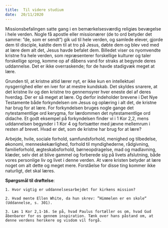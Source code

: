 ```yaml
---
title:  Til videre studium
date:  20/11/2020
---
```


Missionsbefalingen satte gang i en bemærkelsesværdig religiøs bevægelse i hele verden. Nogle få apostle eller missionærer (de to ord betyder det samme: ”de, som er sendt“) gik ud til hele verden, og samlede elever, gjorde dem til disciple, kaldte dem til at tro på Jesus, døbte dem og blev ved med at lære dem alt det, Jesus havde befalet dem. Billedet viser os nyomvendte kristne fra hele verden, som repræsenterer forskellige kulturer og taler forskellige sprog, komme op af dåbens vand for straks at begynde deres uddannelse. Det er ikke overraskende; for de havde stadigvæk meget at lære.

Grunden til, at kristne altid lærer nyt, er ikke kun en intellektuel nysgerrighed eller en iver for at mestre kundskab. Det skyldes snarere, at det kristne liv og den kristne tro gennemsyrer hver eneste del af deres hverdag. Der er så meget at lære. Og derfor indeholder brevene i Det Nye Testamente både forkyndelsen om Jesus og oplæring i alt det, de kristne har brug for at lære. For forkyndelsen bruges nogle gange det nytestamentlige ord kerygma, for lærdommen det nytestamentlige ord didache. Et godt eksempel på forkyndelsen finder vi i 1 Kor 2,2, mens uddannelsen begynder i 1 Kor 4 og fortsætter med jævne mellemrum i resten af brevet. Hvad er det, som de kristne har brug for at lære?

Arbejde, hvile, sociale forhold, samfundsforhold, menighed og tilbedelse, økonomi, menneskekærlighed, forhold til myndighederne, rådgivning, familieforhold, ægteskabsforhold, børneopdragelse, mad og madlavning, klæder, selv det at blive gammel og forberede sig på livets afslutning, både vores personlige liv og livet i denne verden. At være kristen betyder at lære noget om alt dette og meget mere. Forståelse for disse ting kommer ikke naturligt, det skal læres.

**Spørgsmål til drøftelse**:

`1.	Hvor vigtig er uddannelsesarbejdet for kirkens mission?`

`2.	Hvad mente Ellen White, da hun skrev: ”Himmelen er en skole“ (Uddannelse, s. 301).`

`3.	Læs 1 Kor 2,1-16. Se på, hvad Paulus fortæller os om, hvad Gud åbenbarer for os gennem inspiration. Tænk over hans påstand om, at denne verdens herskere og visdom vil forgå.`